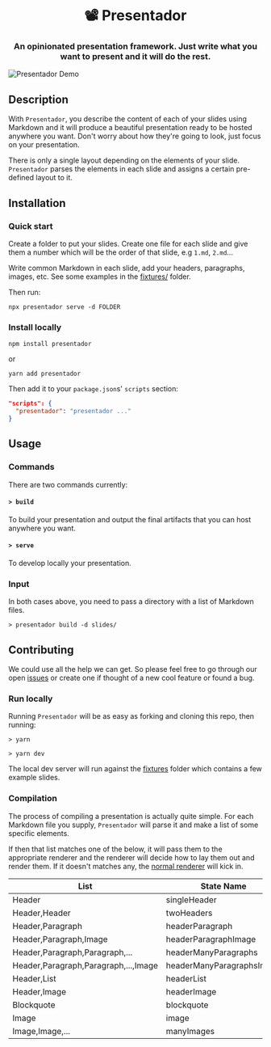 <h1 align="center" style="border-bottom: none;">📽 Presentador</h1>
<h3 align="center">An opinionated presentation framework. Just write what you want to present and it will do the rest.</h3>

![Presentador Demo](./assets/demo.gif)

## Description

With `Presentador`, you describe the content of each of your slides using Markdown and it will produce a beautiful presentation ready to be hosted anywhere you want. Don't worry about how they're going to look, just focus on your presentation.

There is only a single layout depending on the elements of your slide. `Presentador` parses the elements in each slide and assigns a certain pre-defined layout to it.

## Installation

### Quick start

Create a folder to put your slides. Create one file for each slide and give them a number which will be the order of that slide, e.g `1.md`, `2.md`...

Write common Markdown in each slide, add your headers, paragraphs, images, etc. See some examples in the [fixtures/](./fixtures) folder.

Then run:

`npx presentador serve -d FOLDER`

### Install locally

`npm install presentador`

or

`yarn add presentador`

Then add it to your `package.json`s' `scripts` section:

```JSON
"scripts": {
  "presentador": "presentador ..."
}
```

## Usage

### Commands

There are two commands currently:

#### `> build`

To build your presentation and output the final artifacts that you can host anywhere you want.

#### `> serve`

To develop locally your presentation.

### Input

In both cases above, you need to pass a directory with a list of Markdown files.

`> presentador build -d slides/`

## Contributing

We could use all the help we can get. So please feel free to go through our open [issues]('https://github.com/kbariotis/presentador/issues') or create one if thought of a new cool feature or found a bug.

### Run locally

Running `Presentador` will be as easy as forking and cloning this repo, then running:

`> yarn`

`> yarn dev`

The local dev server will run against the [fixtures](./fixtures) folder which contains a few example slides.

### Compilation

The process of compiling a presentation is actually quite simple. For each Markdown file you supply, `Presentador` will parse it and make a list of some specific elements.

If then that list matches one of the below, it will pass them to the appropriate renderer and the renderer will decide how to lay them out and render them. If it doesn't matches any, the [normal renderer](./src/renderers/normal.js) will kick in.

| List                                 | State Name                | Renderer                                                                  |
| ------------------------------------ | ------------------------- | ------------------------------------------------------------------------- |
| Header                               | singleHeader              | [singleHeader](./src/renderers/singleHeader.js)                           |
| Header,Header                        | twoHeaders                | [twoHeaders](./src/renderers/twoHeaders.js)                               |
| Header,Paragraph                     | headerParagraph           | [headerParagraph](./src/renderers/headerParagraph.js)                     |
| Header,Paragraph,Image               | headerParagraphImage      | [headerParagraphImage](./src/renderers/headerParagraphImage.js)           |
| Header,Paragraph,Paragraph,...       | headerManyParagraphs      | [headerManyParagraphs](./src/renderers/headerManyParagraphs.js)           |
| Header,Paragraph,Paragraph,...,Image | headerManyParagraphsImage | [headerManyParagraphsImage](./src/renderers/headerManyParagraphsImage.js) |
| Header,List                          | headerList                | [headerList](./src/renderers/headerList.js)                               |
| Header,Image                         | headerImage               | [headerImage](./src/renderers/headerImage.js)                             |
| Blockquote                           | blockquote                | [blockquote](./src/renderers/blockquote.js)                               |
| Image                                | image                     | [image](./src/renderers/image.js)                                         |
| Image,Image,...                      | manyImages                | [manyImages](./src/renderers/manyImages.js)                               |
